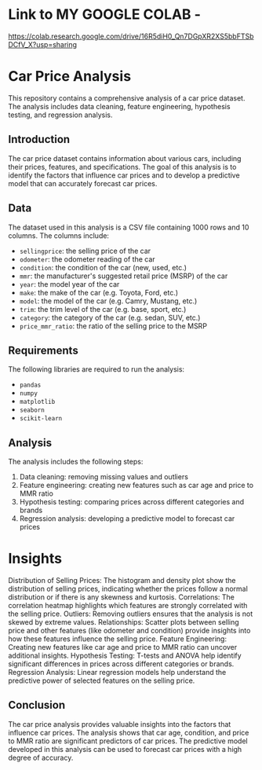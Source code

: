 # Link to MY GOOGLE COLAB - 
https://colab.research.google.com/drive/16R5diH0_Qn7DGpXR2XS5bbFTSbDCfV_X?usp=sharing

# Car Price Analysis
This repository contains a comprehensive analysis of a car price dataset. 
The analysis includes data cleaning, feature engineering, hypothesis testing, and regression analysis.

## Introduction
The car price dataset contains information about various cars, including their prices, features, and specifications. 
The goal of this analysis is to identify the factors that influence car prices and to develop a predictive model that can accurately forecast car prices.

## Data
The dataset used in this analysis is a CSV file containing 1000 rows and 10 columns. The columns include:
* `sellingprice`: the selling price of the car
* `odometer`: the odometer reading of the car
* `condition`: the condition of the car (new, used, etc.)
* `mmr`: the manufacturer's suggested retail price (MSRP) of the car
* `year`: the model year of the car
* `make`: the make of the car (e.g. Toyota, Ford, etc.)
* `model`: the model of the car (e.g. Camry, Mustang, etc.)
* `trim`: the trim level of the car (e.g. base, sport, etc.)
* `category`: the category of the car (e.g. sedan, SUV, etc.)
* `price_mmr_ratio`: the ratio of the selling price to the MSRP

## Requirements
The following libraries are required to run the analysis:
* `pandas`
* `numpy`
* `matplotlib`
* `seaborn`
* `scikit-learn`

## Analysis
The analysis includes the following steps:
1. Data cleaning: removing missing values and outliers
2. Feature engineering: creating new features such as car age and price to MMR ratio
3. Hypothesis testing: comparing prices across different categories and brands
4. Regression analysis: developing a predictive model to forecast car prices

# Insights
Distribution of Selling Prices: The histogram and density plot show the distribution of selling prices, indicating whether the prices follow a normal distribution or if there is any skewness and kurtosis.
Correlations: The correlation heatmap highlights which features are strongly correlated with the selling price.
Outliers: Removing outliers ensures that the analysis is not skewed by extreme values.
Relationships: Scatter plots between selling price and other features (like odometer and condition) provide insights into how these features influence the selling price.
Feature Engineering: Creating new features like car age and price to MMR ratio can uncover additional insights.
Hypothesis Testing: T-tests and ANOVA help identify significant differences in prices across different categories or brands.
Regression Analysis: Linear regression models help understand the predictive power of selected features on the selling price.

## Conclusion
The car price analysis provides valuable insights into the factors that influence car prices. 
The analysis shows that car age, condition, and price to MMR ratio are significant predictors of car prices. 
The predictive model developed in this analysis can be used to forecast car prices with a high degree of accuracy.


